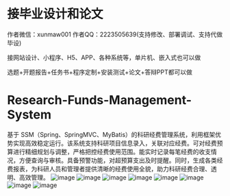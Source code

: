 # 接毕业设计和论文
作者微信：xunmaw001  作者QQ：2223505639(支持修改、部署调试、支持代做毕设)

接网站设计、小程序、H5、APP、各种系统等，单片机、嵌入式也可以做

选题+开题报告+任务书+程序定制+安装测试+论文+答辩PPT都可以做
# Research-Funds-Management-System
基于 SSM（Spring、SpringMVC、MyBatis）的科研经费管理系统，利用框架优势实现高效稳定运行。该系统支持科研项目信息录入，关联对应经费。可对经费预算进行精细规划与调整，严格把控经费使用范围。能实时记录每笔经费的收支情况，方便查询与审核。具备预警功能，对超预算支出及时提醒。同时，生成各类经费报表，为科研人员和管理者提供清晰的经费使用全貌，助力科研经费合理、透明、高效管理。 
![image](https://github.com/user-attachments/assets/3c3ff61e-86b7-4c92-bddd-5ae6830b984d)
![image](https://github.com/user-attachments/assets/8a90c416-cdf1-4764-b190-1893b00b51fb)
![image](https://github.com/user-attachments/assets/9b7af80a-53e2-4eef-886d-833e9f49fcc5)
![image](https://github.com/user-attachments/assets/dee401df-8f77-4c24-99c0-1de73f4c6ae3)
![image](https://github.com/user-attachments/assets/f4818b1e-2dd7-49e9-9deb-7e61eab51470)
![image](https://github.com/user-attachments/assets/c04e64ef-cfe9-4f6d-a2f8-44532292a7dc)
![image](https://github.com/user-attachments/assets/197e0631-167d-4192-b372-3cfebc4830b1)
![image](https://github.com/user-attachments/assets/a24fefd9-93be-49bd-8102-9a892c789ced)
